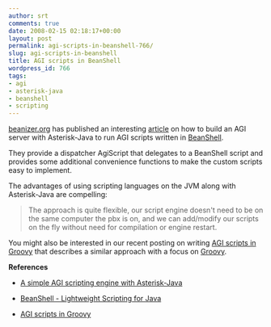 ```yaml
---
author: srt
comments: true
date: 2008-02-15 02:18:17+00:00
layout: post
permalink: agi-scripts-in-beanshell-766/
slug: agi-scripts-in-beanshell
title: AGI scripts in BeanShell
wordpress_id: 766
tags:
- agi
- asterisk-java
- beanshell
- scripting
---
```



[beanizer.org](http://www.beanizer.org/) has published an interesting [article](http://www.beanizer.org/site/index.php/en/Articles/A-simple-AGI-scripting-engine-with-Asterisk-Java.html) on how to build an AGI server with Asterisk-Java to run AGI scripts written in [BeanShell](http://www.beanshell.org/).



They provide a dispatcher AgiScript that delegates to a BeanShell script and provides some additional convenience functions to make the custom scripts easy to implement.



The advantages of using scripting languages on the JVM along with Asterisk-Java are compelling:





<blockquote>
The approach is quite flexible, our script engine doesn't need to be on the same computer the pbx is on, and we can add/modify our scripts on the fly without need for compilation or engine restart.
</blockquote>





You might also be interested in our recent posting on writing [AGI scripts in Groovy](http://blogs.reucon.com/asterisk-java/2007/11/20/agi_scripts_in_groovy.html) that describes a similar approach with a focus on [Groovy](http://groovy.codehaus.org/).





**References**






  * [A simple AGI scripting engine with Asterisk-Java](http://www.beanizer.org/site/index.php/en/Articles/A-simple-AGI-scripting-engine-with-Asterisk-Java.html)


  * [BeanShell - Lightweight Scripting for Java](http://www.beanshell.org/)


  * [AGI scripts in Groovy](http://blogs.reucon.com/asterisk-java/2007/11/20/agi_scripts_in_groovy.html)



